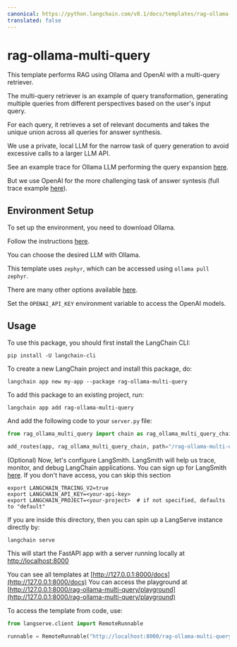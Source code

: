 ```yaml
---
canonical: https://python.langchain.com/v0.1/docs/templates/rag-ollama-multi-query
translated: false
---
```


# rag-ollama-multi-query

This template performs RAG using Ollama and OpenAI with a multi-query retriever.

The multi-query retriever is an example of query transformation, generating multiple queries from different perspectives based on the user's input query.

For each query, it retrieves a set of relevant documents and takes the unique union across all queries for answer synthesis.

We use a private, local LLM for the narrow task of query generation to avoid excessive calls to a larger LLM API.

See an example trace for Ollama LLM performing the query expansion [here](https://smith.langchain.com/public/8017d04d-2045-4089-b47f-f2d66393a999/r).

But we use OpenAI for the more challenging task of answer syntesis (full trace example [here](https://smith.langchain.com/public/ec75793b-645b-498d-b855-e8d85e1f6738/r)).

## Environment Setup

To set up the environment, you need to download Ollama.

Follow the instructions [here](https://python.langchain.com/docs/integrations/chat/ollama).

You can choose the desired LLM with Ollama.

This template uses `zephyr`, which can be accessed using `ollama pull zephyr`.

There are many other options available [here](https://ollama.ai/library).

Set the `OPENAI_API_KEY` environment variable to access the OpenAI models.

## Usage

To use this package, you should first install the LangChain CLI:

```shell
pip install -U langchain-cli
```

To create a new LangChain project and install this package, do:

```shell
langchain app new my-app --package rag-ollama-multi-query
```

To add this package to an existing project, run:

```shell
langchain app add rag-ollama-multi-query
```

And add the following code to your `server.py` file:

```python
from rag_ollama_multi_query import chain as rag_ollama_multi_query_chain

add_routes(app, rag_ollama_multi_query_chain, path="/rag-ollama-multi-query")
```

(Optional) Now, let's configure LangSmith. LangSmith will help us trace, monitor, and debug LangChain applications. You can sign up for LangSmith [here](https://smith.langchain.com/). If you don't have access, you can skip this section

```shell
export LANGCHAIN_TRACING_V2=true
export LANGCHAIN_API_KEY=<your-api-key>
export LANGCHAIN_PROJECT=<your-project>  # if not specified, defaults to "default"
```

If you are inside this directory, then you can spin up a LangServe instance directly by:

```shell
langchain serve
```

This will start the FastAPI app with a server running locally at [http://localhost:8000](http://localhost:8000)

You can see all templates at [http://127.0.0.1:8000/docs](http://127.0.0.1:8000/docs)
You can access the playground at [http://127.0.0.1:8000/rag-ollama-multi-query/playground](http://127.0.0.1:8000/rag-ollama-multi-query/playground)

To access the template from code, use:

```python
from langserve.client import RemoteRunnable

runnable = RemoteRunnable("http://localhost:8000/rag-ollama-multi-query")
```